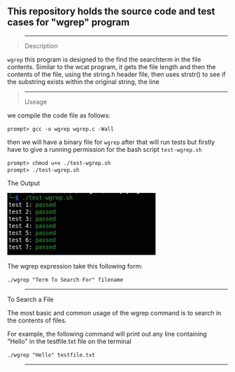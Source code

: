 ## 
## This repository holds the source code and  test cases for "wgrep" program

>____________________________________________________________________________________
 
> Description


 `wgrep` this program is designed to the find the searchterm in the file contents. Similar to the wcat program, it gets the file length and then the contents of the file, using the string.h header file, then uses strstr() to see if the substring exists within the original string, the line
 

>____________________________________________________________________________________
 >Useage


 we compile the code file as follows:
```
prompt> gcc -o wgrep wgrep.c -Wall 
```
then we will have a binary file for  `wgrep`
after that will run tests but  firstly have to give a running permission for the bash script `test-wgrep.sh`
```
prompt> chmod u+x ./test-wgrep.sh
prompt> ./test-wgrep.sh
```

The Output

![GitHub Dark](https://github.com/Ola-Mohamed/Ostep_Projects/blob/main/wgrep/wgrep-tests.png)

The wgrep expression take this following form:
```
./wgrep "Term To Search For" filename
```
>____________________________________________________________________________________
To Search a File

The most basic and common usage of the wgrep command is to search in the contents of files.

For example, the following command will print out any line containing "Hello" in the testfile.txt file on the terminal
```
./wgrep "Hello" testfile.txt
```
>____________________________________________________________________________________

